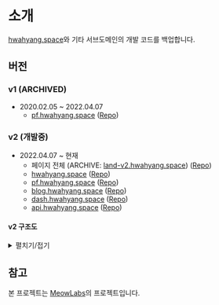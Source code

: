 # 소개

[hwahyang.space](https://hwahyang.space)와 기타 서브도메인의 개발 코드를 백업합니다.

## 버전

### v1 (ARCHIVED)

- 2020.02.05 ~ 2022.04.07
  - [pf.hwahyang.space](https://pf-v1.hwahyang.space) ([Repo](https://github.com/hwahyang-space/v1_Portfolio))

### v2 (개발중)

- 2022.04.07 ~ 현재
  - 페이지 전체 (ARCHIVE: [land-v2.hwahyang.space](https://land-v2.hwahyang.space)) ([Repo](https://github.com/hwahyang-space/v2_ComingSoon))
  - [hwahyang.space](https://hwahyang.space) ([Repo](https://github.com/hwahyang-space/v2_Main))
  - [pf.hwahyang.space](https://pf.hwahyang.space) ([Repo](https://github.com/hwahyang-space/v2_Portfolio))
  - [blog.hwahyang.space](https://blog.hwahyang.space) ([Repo](https://github.com/hwahyang-space/v2_Blog))
  - [dash.hwahyang.space](https://dash.hwahyang.space) ([Repo](https://github.com/hwahyang-space/v2_DashBoard))
  - [api.hwahyang.space](https://api.hwahyang.space) ([Repo](https://github.com/hwahyang-space/v2_Api))

#### v2 구조도

<details>
  <summary>펼치기/접기</summary>

&nbsp;
![hspace_v2_Flow.png](https://raw.githubusercontent.com/hwahyang-space/.github/main/profile/hspace_v2_Flow.png)
</details>

## 참고

본 프로젝트는 [MeowLabs](https://meowlabs.kr)의 프로젝트입니다.
